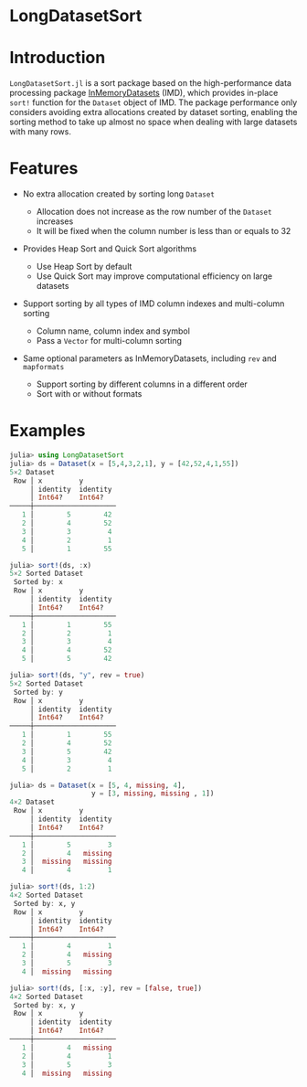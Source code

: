 # LongDatasetSort

# Introduction

`LongDatasetSort.jl` is a sort package based on the high-performance data processing package [InMemoryDatasets](https://github.com/sl-solution/InMemoryDatasets.jl) (IMD), which provides in-place `sort!` function for the `Dataset` object of IMD. The package performance only considers avoiding extra allocations created by dataset sorting, enabling the sorting method to take up almost no space when dealing with large datasets with many rows.

# Features

* No extra allocation created by sorting long `Dataset` 
    * Allocation does not increase as the row number of the `Dataset` increases
    * It will be fixed when the column number is less than or equals to 32

* Provides Heap Sort and Quick Sort algorithms
    * Use Heap Sort by default
    * Use Quick Sort may improve computational efficiency on large datasets

* Support sorting by all types of IMD column indexes and multi-column sorting
    * Column name, column index and symbol
    * Pass a `Vector` for multi-column sorting

* Same optional parameters as InMemoryDatasets, including `rev` and `mapformats`
    * Support sorting by different columns in a different order
    * Sort with or without formats

# Examples

```julia
julia> using LongDatasetSort
julia> ds = Dataset(x = [5,4,3,2,1], y = [42,52,4,1,55])
5×2 Dataset
 Row │ x         y
     │ identity  identity
     │ Int64?    Int64?
─────┼────────────────────
   1 │        5        42
   2 │        4        52
   3 │        3         4
   4 │        2         1
   5 │        1        55

julia> sort!(ds, :x)
5×2 Sorted Dataset
 Sorted by: x
 Row │ x         y
     │ identity  identity
     │ Int64?    Int64?
─────┼────────────────────
   1 │        1        55
   2 │        2         1
   3 │        3         4
   4 │        4        52
   5 │        5        42

julia> sort!(ds, "y", rev = true)
5×2 Sorted Dataset
 Sorted by: y
 Row │ x         y
     │ identity  identity
     │ Int64?    Int64?
─────┼────────────────────
   1 │        1        55
   2 │        4        52
   3 │        5        42
   4 │        3         4
   5 │        2         1

julia> ds = Dataset(x = [5, 4, missing, 4],
                    y = [3, missing, missing , 1])
4×2 Dataset
 Row │ x         y
     │ identity  identity
     │ Int64?    Int64?
─────┼────────────────────
   1 │        5         3
   2 │        4   missing
   3 │  missing   missing
   4 │        4         1

julia> sort!(ds, 1:2)
4×2 Sorted Dataset
 Sorted by: x, y
 Row │ x         y
     │ identity  identity
     │ Int64?    Int64?
─────┼────────────────────
   1 │        4         1
   2 │        4   missing
   3 │        5         3
   4 │  missing   missing

julia> sort!(ds, [:x, :y], rev = [false, true])
4×2 Sorted Dataset
 Sorted by: x, y
 Row │ x         y
     │ identity  identity
     │ Int64?    Int64?
─────┼────────────────────
   1 │        4   missing
   2 │        4         1
   3 │        5         3
   4 │  missing   missing
```
